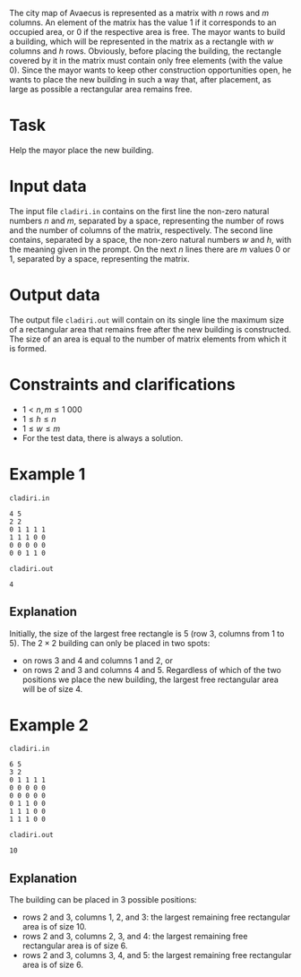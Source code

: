 The city map of Avaecus is represented as a matrix with $n$ rows and $m$ columns. An element of the matrix has the value $1$ if it corresponds to an occupied area, or $0$ if the respective area is free.
The mayor wants to build a building, which will be represented in the matrix as a rectangle with $w$ columns and $h$ rows. Obviously, before placing the building, the rectangle covered by it in the matrix must contain only free elements (with the value $0$).
Since the mayor wants to keep other construction opportunities open, he wants to place the new building in such a way that, after placement, as large as possible a rectangular area remains free.

# Task

Help the mayor place the new building.

# Input data

The input file `cladiri.in` contains on the first line the non-zero natural numbers $n$ and $m$, separated by a space, representing the number of rows and the number of columns of the matrix, respectively. The second line contains, separated by a space, the non-zero natural numbers $w$ and $h$, with the meaning given in the prompt. On the next $n$ lines there are $m$ values $0$ or $1$, separated by a space, representing the matrix.

# Output data

The output file `cladiri.out` will contain on its single line the maximum size of a rectangular area that remains free after the new building is constructed. The size of an area is equal to the number of matrix elements from which it is formed.

# Constraints and clarifications

* $1 < n, m \leq 1 \ 000$
* $1 \leq h \leq n$
* $1 \leq w \leq m$
* For the test data, there is always a solution.

# Example 1

`cladiri.in`
```
4 5 
2 2 
0 1 1 1 1 
1 1 1 0 0 
0 0 0 0 0 
0 0 1 1 0
```

`cladiri.out`
```
4
```

## Explanation

Initially, the size of the largest free rectangle is $5$ (row $3$, columns from $1$ to $5$). The $2 \times 2$ building can only be placed in two spots:
* on rows $3$ and $4$ and columns $1$ and $2$, or
* on rows $2$ and $3$ and columns $4$ and $5$.
Regardless of which of the two positions we place the new building, the largest free rectangular area will be of size $4$.

# Example 2

`cladiri.in`
```
6 5 
3 2 
0 1 1 1 1 
0 0 0 0 0 
0 0 0 0 0 
0 1 1 0 0 
1 1 1 0 0 
1 1 1 0 0 
```

`cladiri.out`
```
10
```

## Explanation

The building can be placed in $3$ possible positions:
* rows $2$ and $3$, columns $1$, $2$, and $3$: the largest remaining free rectangular area is of size $10$. 
* rows $2$ and $3$, columns $2$, $3$, and $4$: the largest remaining free rectangular area is of size $6$. 
* rows $2$ and $3$, columns $3$, $4$, and $5$: the largest remaining free rectangular area is of size $6$.